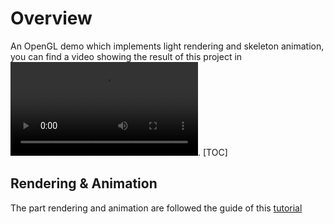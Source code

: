 # Overview
An OpenGL demo which implements light rendering and skeleton animation, you can find a video showing the result of this project in ![alt text](/video/demo.mp4).
[TOC]

## Rendering & Animation
The part rendering and animation are followed the guide of this [tutorial](https://learnopengl.com/)
